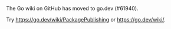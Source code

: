 The Go wiki on GitHub has moved to go.dev (#61940).

Try <https://go.dev/wiki/PackagePublishing> or <https://go.dev/wiki/>.

